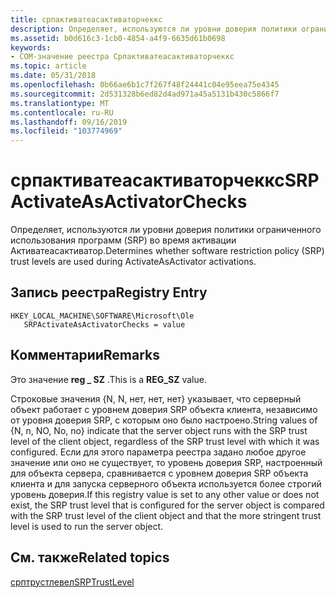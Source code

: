 ```yaml
---
title: српактиватеасактиваторчеккс
description: Определяет, используются ли уровни доверия политики ограниченного использования программ (SRP) во время активации Активатеасактиватор.
ms.assetid: b0d616c3-1cb0-4854-a4f9-6635d61b0698
keywords:
- COM-значение реестра Српактиватеасактиваторчеккс
ms.topic: article
ms.date: 05/31/2018
ms.openlocfilehash: 0b66ae6b1c7f267f48f24441c04e95eea75e4345
ms.sourcegitcommit: 2d531328b6ed82d4ad971a45a5131b430c5866f7
ms.translationtype: MT
ms.contentlocale: ru-RU
ms.lasthandoff: 09/16/2019
ms.locfileid: "103774969"
---
```

# <a name="srpactivateasactivatorchecks"></a><span data-ttu-id="e235d-104">српактиватеасактиваторчеккс</span><span class="sxs-lookup"><span data-stu-id="e235d-104">SRPActivateAsActivatorChecks</span></span>

<span data-ttu-id="e235d-105">Определяет, используются ли уровни доверия политики ограниченного использования программ (SRP) во время активации Активатеасактиватор.</span><span class="sxs-lookup"><span data-stu-id="e235d-105">Determines whether software restriction policy (SRP) trust levels are used during ActivateAsActivator activations.</span></span>

## <a name="registry-entry"></a><span data-ttu-id="e235d-106">Запись реестра</span><span class="sxs-lookup"><span data-stu-id="e235d-106">Registry Entry</span></span>

```
HKEY_LOCAL_MACHINE\SOFTWARE\Microsoft\Ole
   SRPActivateAsActivatorChecks = value
```

## <a name="remarks"></a><span data-ttu-id="e235d-107">Комментарии</span><span class="sxs-lookup"><span data-stu-id="e235d-107">Remarks</span></span>

<span data-ttu-id="e235d-108">Это значение **reg \_ SZ** .</span><span class="sxs-lookup"><span data-stu-id="e235d-108">This is a **REG\_SZ** value.</span></span>

<span data-ttu-id="e235d-109">Строковые значения {N, N, нет, нет, нет} указывает, что серверный объект работает с уровнем доверия SRP объекта клиента, независимо от уровня доверия SRP, с которым оно было настроено.</span><span class="sxs-lookup"><span data-stu-id="e235d-109">String values of {N, n, NO, No, no} indicate that the server object runs with the SRP trust level of the client object, regardless of the SRP trust level with which it was configured.</span></span> <span data-ttu-id="e235d-110">Если для этого параметра реестра задано любое другое значение или оно не существует, то уровень доверия SRP, настроенный для объекта сервера, сравнивается с уровнем доверия SRP объекта клиента и для запуска серверного объекта используется более строгий уровень доверия.</span><span class="sxs-lookup"><span data-stu-id="e235d-110">If this registry value is set to any other value or does not exist, the SRP trust level that is configured for the server object is compared with the SRP trust level of the client object and that the more stringent trust level is used to run the server object.</span></span>

## <a name="related-topics"></a><span data-ttu-id="e235d-111">См. также</span><span class="sxs-lookup"><span data-stu-id="e235d-111">Related topics</span></span>

<dl> <dt>

[<span data-ttu-id="e235d-112">срптрустлевел</span><span class="sxs-lookup"><span data-stu-id="e235d-112">SRPTrustLevel</span></span>](srptrustlevel.md)
</dt> </dl>

 

 




